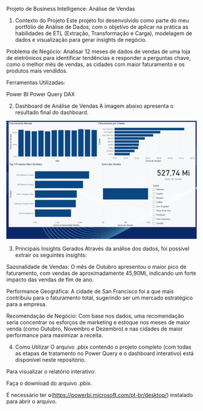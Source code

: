 Projeto de Business Intelligence: Análise de Vendas

1. Contexto do Projeto
Este projeto foi desenvolvido como parte do meu portfólio de Análise de Dados, com o objetivo de aplicar na prática as habilidades de ETL (Extração, Transformação e Carga), modelagem de dados e visualização para gerar insights de negócio.

Problema de Negócio: Analisar 12 meses de dados de vendas de uma loja de eletrônicos para identificar tendências e responder a perguntas chave, como o melhor mês de vendas, as cidades com maior faturamento e os produtos mais vendidos.

Ferramentas Utilizadas:

  Power BI
  Power Query
  DAX

2. Dashboard de Análise de Vendas
A imagem abaixo apresenta o resultado final do dashboard.

![dashboard-vendas](dashboard.png)

3. Principais Insights Gerados
Através da análise dos dados, foi possível extrair os seguintes insights:

Sazonalidade de Vendas: O mês de Outubro apresentou o maior pico de faturamento, com vendas de aproximadamente 45,90Mi, indicando um forte impacto das vendas de fim de ano.

Performance Geográfica: A cidade de San Francisco foi a que mais contribuiu para o faturamento total, sugerindo ser um mercado estratégico para a empresa.

Recomendação de Negócio: Com base nos dados, uma recomendação seria concentrar os esforços de marketing e estoque nos meses de maior venda (como Outubro, Novembro e Dezembro) e nas cidades de maior performance para maximizar a receita.

4. Como Utilizar
O arquivo .pbix contendo o projeto completo (com todas as etapas de tratamento no Power Query e o dashboard interativo) está disponível neste repositório.

Para visualizar o relatório interativo:

Faça o download do arquivo .pbix.

É necessário ter o(https://powerbi.microsoft.com/pt-br/desktop/) instalado para abrir o arquivo.
